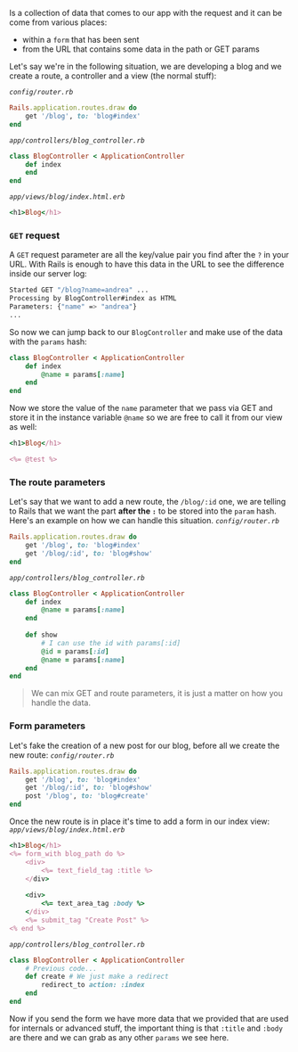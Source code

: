 Is a collection of data that comes to our app with the request and it can be come from various places:
* within a `form` that has been sent
* from the URL that contains some data in the path or GET params

Let's say we're in the following situation, we are developing a blog and we create a route, a controller and a view (the normal stuff):

*`config/router.rb`*
```ruby
Rails.application.routes.draw do
	get '/blog', to: 'blog#index'
end
```
*`app/controllers/blog_controller.rb`*
```ruby
class BlogController < ApplicationController
	def index
	end
end
```
*`app/views/blog/index.html.erb`*
```ruby
<h1>Blog</h1>
```

### `GET` request 
A `GET` request parameter are all the key/value pair you find after the `?` in your URL. With Rails is enough to have this data in the URL to see the difference inside our server log:
```bash
Started GET "/blog?name=andrea" ...
Processing by BlogController#index as HTML
Parameters: {"name" => "andrea"}
...
```
So now we can jump back to our `BlogController` and make use of the data with the `params` hash:
```ruby
class BlogController < ApplicationController
	def index
		@name = params[:name]
	end
end
```
Now we store the value of the `name` parameter that we pass via GET and store it in the instance variable `@name` so we are free to call it from our view as well:
```ruby
<h1>Blog</h1>

<%= @test %>
```
### The route parameters
Let's say that we want to add a new route, the `/blog/:id` one, we are telling to Rails that we want the part **after the `:`** to be stored into the `param` hash. Here's an example on how we can handle this situation.
*`config/router.rb`*
```ruby
Rails.application.routes.draw do
	get '/blog', to: 'blog#index'
	get '/blog/:id', to: 'blog#show'
end
```
*`app/controllers/blog_controller.rb`*
```ruby
class BlogController < ApplicationController
	def index
		@name = params[:name]
	end
	
	def show
		# I can use the id with params[:id]
		@id = params[:id]
		@name = params[:name]
	end
end
```
> We can mix GET and route parameters, it is just a matter on how you handle the data.

### Form parameters
Let's fake the creation of a new post for our blog, before all we create the new route:
*`config/router.rb`*
```ruby
Rails.application.routes.draw do
	get '/blog', to: 'blog#index'
	get '/blog/:id', to: 'blog#show'
	post '/blog', to: 'blog#create'
end
```
Once the new route is in place it's time to add a form in our index view:
*`app/views/blog/index.html.erb`*
```ruby
<h1>Blog</h1>
<%= form_with blog_path do %>
	<div>
		<%= text_field_tag :title %>
	</div>
	
	<div>
		<%= text_area_tag :body %>
	</div>
	<%= submit_tag "Create Post" %>
<% end %>
```
*`app/controllers/blog_controller.rb`*
```ruby
class BlogController < ApplicationController
	# Previous code...
	def create # We just make a redirect
		redirect_to action: :index
	end
end
```
Now if you send the form we have more data that we provided that are used for internals or advanced stuff, the important thing is that `:title` and `:body` are there and we can grab as any other `params` we see here.
